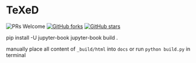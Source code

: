 # TeXeD

![PRs Welcome](https://img.shields.io/badge/PRs-welcome-brightgreen.svg?style=flat-square)
[![GitHub forks](https://img.shields.io/github/forks/JK-Open-Source-Community/TeXeD?style=social)](https://github.com/JK-Open-Source-Community/TeXeD/network/members)
[![GitHub stars](https://img.shields.io/github/stars/JK-Open-Source-Community/TeXeD?style=social)](https://github.com/JK-Open-Source-Community/TeXeD/stargazers)


pip install -U jupyter-book
jupyter-book build .

 manually place all content of `_build/html` into `docs` or run `python build.py` in terminal